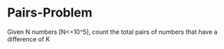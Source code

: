 Pairs-Problem
=============

Given N numbers [N&lt;=10^5], count the total pairs of numbers that have a difference of K
